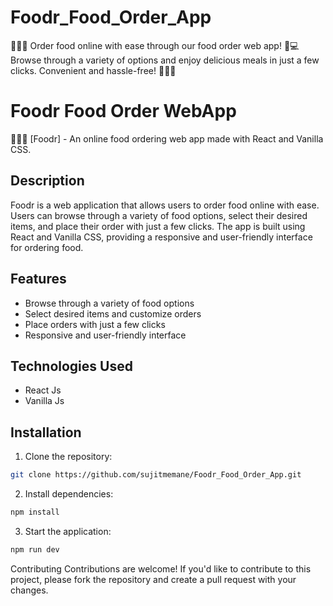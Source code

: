 # Foodr_Food_Order_App
🍔🍕🌮 Order food online with ease through our food order web app! 📱💻 Browse through a variety of options and enjoy delicious meals in just a few clicks. Convenient and hassle-free! 🙌🏼😋

# Foodr Food Order WebApp
🍔🍕🌮 [Foodr] - An online food ordering web app made with React and Vanilla CSS.

## Description
Foodr is a web application that allows users to order food online with ease. Users can browse through a variety of food options, select their desired items, and place their order with just a few clicks. The app is built using React and Vanilla CSS, providing a responsive and user-friendly interface for ordering food.

## Features

- Browse through a variety of food options
- Select desired items and customize orders
- Place orders with just a few clicks
- Responsive and user-friendly interface

## Technologies Used

- React Js
- Vanilla Js

## Installation
1. Clone the repository:


```sh
git clone https://github.com/sujitmemane/Foodr_Food_Order_App.git
```

2. Install dependencies:

```sh
npm install 
```
3. Start the application:

```sh
npm run dev
```
Contributing
Contributions are welcome! If you'd like to contribute to this project, please fork the repository and create a pull request with your changes.
